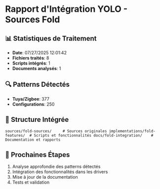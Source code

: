 # Rapport d'Intégration YOLO - Sources Fold

## 📊 Statistiques de Traitement
- **Date**: 07/27/2025 12:01:42
- **Fichiers traités**: 8
- **Scripts intégrés**: 1
- **Documents analysés**: 1

## 🔍 Patterns Détectés
- **Tuya/Zigbee**: 377
- **Configurations**: 250

## 📁 Structure Intégrée
`
sources/fold-sources/     # Sources originales
implementations/fold-features/  # Scripts et fonctionnalités
docs/fold-integration/    # Documentation et rapports
`

## 🚀 Prochaines Étapes
1. Analyse approfondie des patterns détectés
2. Intégration des fonctionnalités dans les drivers
3. Mise à jour de la documentation
4. Tests et validation


